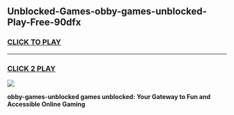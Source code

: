 
## Unblocked-Games-obby-games-unblocked-Play-Free-90dfx
<h3>
<a href="https://premium76.site?title=obby-games-unblocked&ref=18A1">CLICK TO PLAY</a></h3>
<hr>

<h3>
<a href="https://premium76.site?title=obby-games-unblocked&ref=18A1">CLICK 2 PLAY</a>
  
</h3>

<a href="https://premium76.site?title=obby-games-unblocked&ref=18A1"><img src="https://clearcache.store/games.png"></a>


**obby-games-unblocked games unblocked: Your Gateway to Fun and Accessible Online Gaming**
